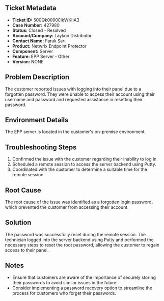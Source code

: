 ## Ticket Metadata
- **Ticket ID:** 500Qk00000IkWKIIA3
- **Case Number:** 427980
- **Status:** Closed - Resolved
- **Account/Company:** Laykon Distributor
- **Contact Name:** Faruk Sarı
- **Product:** Netwrix Endpoint Protector
- **Component:** Server
- **Feature:** EPP Server - Other
- **Version:** NONE

## Problem Description
The customer reported issues with logging into their panel due to a forgotten password. They were unable to access their account using their username and password and requested assistance in resetting their password.

## Environment Details
The EPP server is located in the customer's on-premise environment.

## Troubleshooting Steps
1. Confirmed the issue with the customer regarding their inability to log in.
2. Scheduled a remote session to access the server backend using Putty.
3. Coordinated with the customer to determine a suitable time for the remote session.

## Root Cause
The root cause of the issue was identified as a forgotten login password, which prevented the customer from accessing their account.

## Solution
The password was successfully reset during the remote session. The technician logged into the server backend using Putty and performed the necessary steps to reset the root password, allowing the customer to regain access to their panel.

## Notes
- Ensure that customers are aware of the importance of securely storing their passwords to avoid similar issues in the future.
- Consider implementing a password recovery option to streamline the process for customers who forget their passwords.
